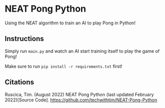 # NEAT Pong Python

Using the NEAT algorithm to train an AI to play Pong in Python!

## Instructions

Simply run ```main.py``` and watch an AI start training itself to play the game of Pong!

Make sure to run ```pip install -r requirements.txt``` first!

## Citations
Ruscica, Tim. (August 2022) NEAT Pong Python (last updated February 2022)[Source Code]. https://github.com/techwithtim/NEAT-Pong-Python
